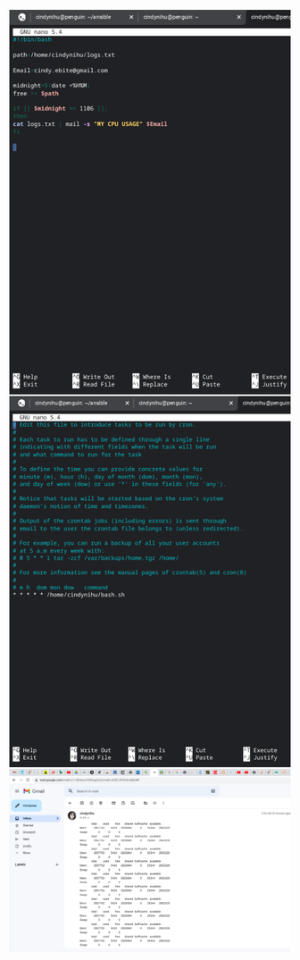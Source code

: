 ![script](Script_screenshot.png "the screenshhot of the script")
![cronjob](cronjob_screenshot.png "the screenshot for cronjob")
![mail](Mail_screenshot.png "the screenshot for mail")